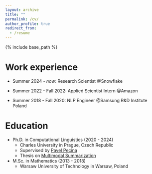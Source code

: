 ```yaml
---
layout: archive
title: ""
permalink: /cv/
author_profile: true
redirect_from:
  - /resume
---
```


{% include base_path %}

Work experience
======
* Summer 2024 - *now*: Research Scientist @Snowflake

* Summer 2022 - Fall 2022: Applied Scientist Intern @Amazon

* Summer 2018 - Fall 2020: NLP Engineer @Samsung R&D Institute Poland

Education
======
* Ph.D. in Computational Linguistics (2020 - 2024)
  * Charles University in Prague, Czech Republic
  * Supervised by [Pavel Pecina](https://scholar.google.com/citations?user=NMFKnr8AAAAJ)
  * Thesis on [Multimodal Summarization](https://dspace.cuni.cz/handle/20.500.11956/195344)
* M.Sc. in Mathematics (2013 - 2018)
  * Warsaw University of Technology in Warsaw, Poland

